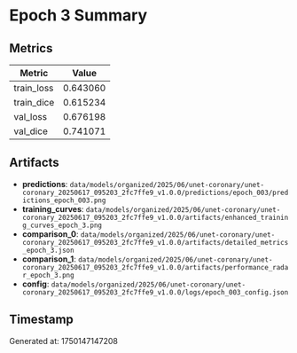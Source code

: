 # Epoch 3 Summary

## Metrics
| Metric | Value |
|--------|-------|
| train_loss | 0.643060 |
| train_dice | 0.615234 |
| val_loss | 0.676198 |
| val_dice | 0.741071 |


## Artifacts
- **predictions**: `data/models/organized/2025/06/unet-coronary/unet-coronary_20250617_095203_2fc7ffe9_v1.0.0/predictions/epoch_003/predictions_epoch_003.png`
- **training_curves**: `data/models/organized/2025/06/unet-coronary/unet-coronary_20250617_095203_2fc7ffe9_v1.0.0/artifacts/enhanced_training_curves_epoch_3.png`
- **comparison_0**: `data/models/organized/2025/06/unet-coronary/unet-coronary_20250617_095203_2fc7ffe9_v1.0.0/artifacts/detailed_metrics_epoch_3.json`
- **comparison_1**: `data/models/organized/2025/06/unet-coronary/unet-coronary_20250617_095203_2fc7ffe9_v1.0.0/artifacts/performance_radar_epoch_3.png`
- **config**: `data/models/organized/2025/06/unet-coronary/unet-coronary_20250617_095203_2fc7ffe9_v1.0.0/logs/epoch_003_config.json`


## Timestamp
Generated at: 1750147147208
